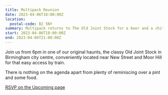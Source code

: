 ```yaml
---
title: Multipack Reunion
date: 2023-04-06T18:00:00Z
location:
  postal-code: B2 5NY
summary: Multipack returns to The Old Joint Stock for a beer and a chit-chat.
start: 2023-04-06T18:00:00Z
end: 2023-04-06T21:00:00Z
---
```

Join us from 6pm in one of our original haunts, the classy Old Joint Stock in
Birmingham city centre, conveniently located near New Street and Moor Hill for
that easy access by train.

There is nothing on the agenda apart from plenty of reminiscing over a pint and
some food.

[RSVP on the Upcoming page](https://upcoming.org/event/multipack-2023-reunion-w9odc38x8o)
